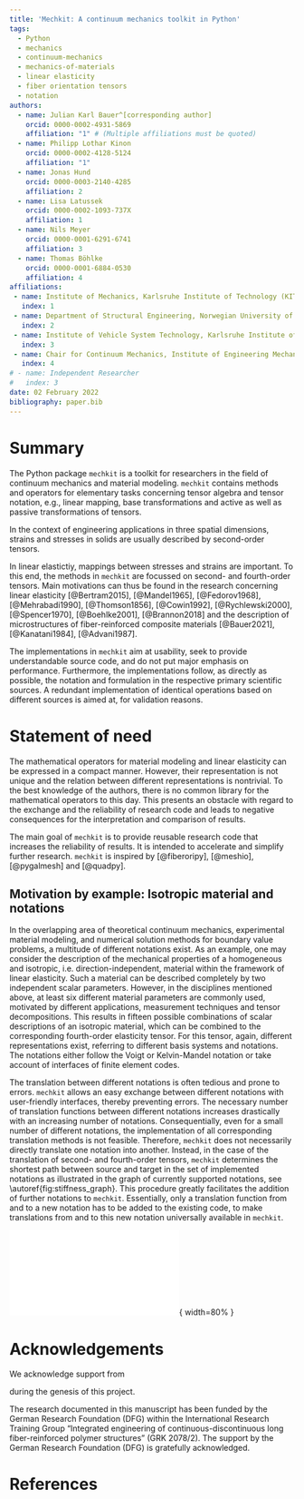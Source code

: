```yaml
---
title: 'Mechkit: A continuum mechanics toolkit in Python'
tags:
  - Python
  - mechanics
  - continuum-mechanics
  - mechanics-of-materials
  - linear elasticity
  - fiber orientation tensors
  - notation
authors:
  - name: Julian Karl Bauer^[corresponding author]
    orcid: 0000-0002-4931-5869
    affiliation: "1" # (Multiple affiliations must be quoted)
  - name: Philipp Lothar Kinon
    orcid: 0000-0002-4128-5124
    affiliation: "1"
  - name: Jonas Hund
    orcid: 0000-0003-2140-4285
    affiliation: 2
  - name: Lisa Latussek
    orcid: 0000-0002-1093-737X
    affiliation: 1
  - name: Nils Meyer
    orcid: 0000-0001-6291-6741
    affiliation: 3
  - name: Thomas Böhlke
    orcid: 0000-0001-6884-0530
    affiliation: 4
affiliations:
 - name: Institute of Mechanics, Karlsruhe Institute of Technology (KIT), Germany
   index: 1
 - name: Department of Structural Engineering, Norwegian University of Science and Technology (NTNU), Norway
   index: 2
 - name: Institute of Vehicle System Technology, Karlsruhe Institute of Technology (KIT), Germany
   index: 3
 - name: Chair for Continuum Mechanics, Institute of Engineering Mechanics, Karlsruhe Institute of Technology (KIT), Germany
   index: 4
# - name: Independent Researcher
#   index: 3
date: 02 February 2022
bibliography: paper.bib
---
```



# Summary

The Python package `mechkit` is a toolkit for researchers
in the field of continuum mechanics and material modeling.
`mechkit` contains methods and operators
for elementary tasks concerning tensor algebra and tensor notation,
e.g., linear mapping, base transformations and active as well as passive transformations of tensors.

In the context of engineering applications in three spatial dimensions, strains and stresses in solids are
usually described by second-order tensors.
<!-- As linear mappings between observed deformations and possibly causal stresses,
fourth-order tensors have a special role in the field of linear elasticity. -->
In linear elastictiy, mappings between stresses and strains are important.
To this end, the methods in `mechkit` are focussed on second- and fourth-order tensors.
Main motivations can thus be found in the research concerning
linear elasticity
[@Bertram2015], [@Mandel1965], [@Fedorov1968], [@Mehrabadi1990], [@Thomson1856],
[@Cowin1992], [@Rychlewski2000], [@Spencer1970], [@Boehlke2001], [@Brannon2018]
and the description of microstructures of fiber-reinforced
composite materials
[@Bauer2021], [@Kanatani1984], [@Advani1987].

The implementations in `mechkit` aim at usability, seek to provide understandable source code,
and do not put major emphasis on performance.
Furthermore, the implementations follow, as directly as possible,
the notation and formulation in the respective primary scientific sources.
A redundant implementation of identical operations based on different
sources is aimed at, for validation reasons.

# Statement of need

The mathematical operators for material modeling and linear elasticity
can be expressed in a compact manner.
However, their representation is not unique and the relation between different representations is nontrivial.
To the best knowledge of the authors, there is no common library for the mathematical operators to this day.
This presents an obstacle with regard to the exchange and the reliability of research code and
leads to negative consequences for the interpretation and comparison of results.

The main goal of `mechkit` is to provide reusable research code that increases the reliability of results.
It is intended to accelerate and simplify further research.
`mechkit` is inspired by [@fiberoripy], [@meshio], [@pygalmesh] and [@quadpy].

## Motivation by example: Isotropic material and notations

In the overlapping area of theoretical continuum mechanics, experimental
material modeling,
and numerical solution methods for boundary value problems,
a multitude of different notations exist.
As an example, one may consider the description of the mechanical properties of a
homogeneous and isotropic, i.e. direction-independent, material within the framework of linear elasticity.
Such a material can be described completely by two independent scalar parameters.
However, in the disciplines mentioned above, at least six different material parameters are commonly used,
motivated by different applications,
measurement techniques
and tensor decompositions.
This results in fifteen possible combinations of scalar descriptions of an
isotropic material, which can be combined to the corresponding fourth-order elasticity tensor.
For this tensor, again, different representations exist, referring to different basis systems
and notations.
The notations either follow the
Voigt or Kelvin-Mandel notation or take account of interfaces
of finite element codes.

The translation between different notations is often tedious and prone to errors.
`mechkit` allows an easy exchange between different notations with user-friendly
interfaces, thereby preventing errors.
The necessary number of translation functions between different notations
increases drastically with an increasing number of notations.
Consequentially, even for a small number of different notations, the implementation of all corresponding translation methods is not feasible.
Therefore, `mechkit` does not necessarily directly translate one notation into another.
Instead, in the case of the translation of second- and fourth-order tensors,
`mechkit` determines the shortest path between source and target in the set of implemented notations as illustrated in
the graph of currently supported notations, see \autoref{fig:stiffness_graph}.
This procedure greatly facilitates the addition of further notations to `mechkit`.
Essentially, only a translation function from and to a new notation has to be added to the existing code, to make translations from and to this new notation universally available in `mechkit`.

![Currently supported notations and translations of fourth-order stiffness tensors.\label{fig:stiffness_graph}](./figures/stiffness_graph.pdf){ width=80% }

# Acknowledgements

We acknowledge support from
<?insert here after contacted?>
during the genesis of this project.

The research documented in this manuscript has been funded by the German Research Foundation (DFG) within the International Research Training Group “Integrated engineering of continuous-discontinuous long fiber-reinforced polymer structures” (GRK 2078/2). The support by the German Research Foundation (DFG) is gratefully acknowledged.

# References
